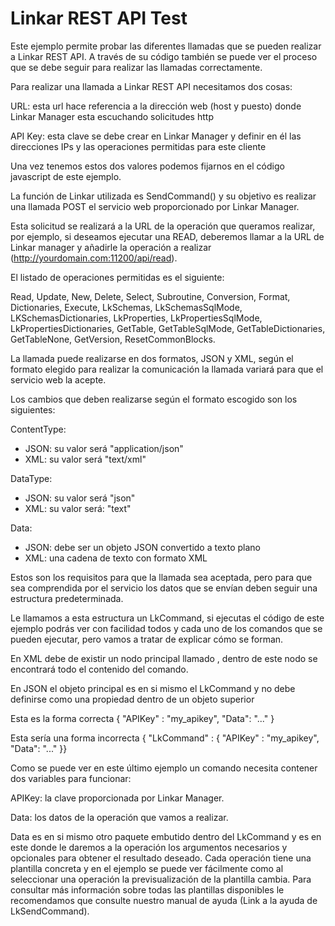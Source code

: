 # Linkar REST API Test

Este ejemplo permite probar las diferentes llamadas que se pueden realizar a Linkar REST API. A través de su código también se puede ver el proceso que se debe seguir para realizar las llamadas correctamente.

Para realizar una llamada a Linkar REST API necesitamos dos cosas:

URL: esta url hace referencia a la dirección web (host y puesto) donde Linkar Manager esta escuchando solicitudes http 

API Key: esta clave se debe crear en Linkar Manager y definir en él las direcciones IPs y las operaciones permitidas para este cliente

Una vez tenemos estos dos valores podemos fijarnos en el código javascript de este ejemplo. 

La función de Linkar utilizada es SendCommand() y su objetivo es realizar una llamada POST el servicio web proporcionado por Linkar Manager.

Esta solicitud se realizará a la URL de la operación que queramos realizar, por ejemplo, si deseamos ejecutar una READ, deberemos llamar a la URL de Linkar manager y añadirle la operación a realizar (http://yourdomain.com:11200/api/read).

El listado de operaciones permitidas es el siguiente:

Read, Update, New, Delete, Select, Subroutine, Conversion, Format, Dictionaries, Execute, LkSchemas, LkSchemasSqlMode, LKSchemasDictionaries, LkProperties, LkPropertiesSqlMode, LkPropertiesDictionaries, GetTable, GetTableSqlMode, GetTableDictionaries, GetTableNone, GetVersion, ResetCommonBlocks.

La llamada puede realizarse en dos formatos, JSON y XML, según el formato elegido para realizar la comunicación la llamada variará para que el servicio web la acepte.

Los cambios que deben realizarse según el formato escogido son los siguientes:

ContentType: 

- JSON: su valor será "application/json"
- XML: su valor será "text/xml"

DataType: 
- JSON: su valor será "json"
- XML: su valor será: "text"

Data:
- JSON: debe ser un objeto JSON convertido a texto plano
- XML: una cadena de texto con formato XML

Estos son los requisitos para que la llamada sea aceptada, pero para que sea comprendida por el servicio los datos que se envían deben seguir una estructura predeterminada.

Le llamamos a esta estructura un LkCommand, si ejecutas el código de este ejemplo podrás ver con facilidad todos y cada uno de los comandos que se pueden ejecutar, pero vamos a tratar de explicar cómo se forman.

En XML debe de existir un nodo principal llamado <LkCommand>, dentro de este nodo se encontrará todo el contenido del comando.

En JSON el objeto principal es en si mismo el LkCommand y no debe definirse como una propiedad dentro de un objeto superior

Esta es la forma correcta { "APIKey" : "my_apikey", "Data": "..." }

Esta sería una forma incorrecta { "LkCommand" : { "APIKey" : "my_apikey", "Data": "..." }} 

Como se puede ver en este último ejemplo un comando necesita contener dos variables para funcionar:

APIKey: la clave proporcionada por Linkar Manager.

Data: los datos de la operación que vamos a realizar.

Data es en si mismo otro paquete embutido dentro del LkCommand y es en este donde le daremos a la operación los argumentos necesarios y opcionales para obtener el resultado deseado. 
Cada operación tiene una plantilla concreta y en el ejemplo se puede ver fácilmente como al seleccionar una operación la previsualización de la plantilla cambia.
Para consultar más información sobre todas las plantillas disponibles le recomendamos que consulte nuestro manual de ayuda (Link a la ayuda de LkSendCommand).

